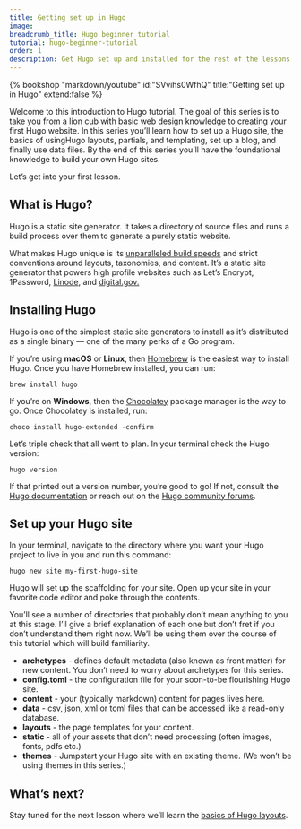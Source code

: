 ```yaml
---
title: Getting set up in Hugo
image: 
breadcrumb_title: Hugo beginner tutorial
tutorial: hugo-beginner-tutorial
order: 1
description: Get Hugo set up and installed for the rest of the lessons.
---
```

{% bookshop "markdown/youtube" id:"SVvihs0WfhQ" title:"Getting set up in Hugo" extend:false %}

Welcome to this introduction to Hugo tutorial. The goal of this series is to take you from a lion cub with basic web design knowledge to creating your first Hugo website. In this series you’ll learn how to set up a Hugo site, the basics of usingHugo layouts, partials, and templating, set up a blog, and finally use data files. By the end of this series you’ll have the foundational knowledge to build your own Hugo sites.

Let’s get into your first lesson.

## What is Hugo?

Hugo is a static site generator. It takes a directory of source files and runs a build process over them to generate a purely static website.

What makes Hugo unique is its [unparalleled build speeds](https://css-tricks.com/comparing-static-site-generator-build-times/) and strict conventions around layouts, taxonomies, and content. It’s a static site generator that powers high profile websites such as Let’s Encrypt, 1Password, [Linode](https://cloudcannon.com/blog/showcase-linode/), and [digital.gov.](https://cloudcannon.com/blog/showcase-digital-gov/#keyword:digital.gov)

## Installing Hugo

Hugo is one of the simplest static site generators to install as it’s distributed as a single binary — one of the many perks of a Go program.

If you’re using **macOS** or **Linux**, then [Homebrew](https://docs.brew.sh/Installation) is the easiest way to install Hugo. Once you have Homebrew installed, you can run:

```shell
brew install hugo
```

If you’re on **Windows**, then the [Chocolatey](https://chocolatey.org/install) package manager is the way to go. Once Chocolatey is installed, run:

```shell
choco install hugo-extended -confirm
```

Let’s triple check that all went to plan. In your terminal check the Hugo version:

```shell
hugo version
```

If that printed out a version number, you’re good to go\! If not, consult the [Hugo documentation](https://gohugo.io/getting-started/installing/) or reach out on the [Hugo community forums](https://gohugo.io/getting-started/installing/).

## Set up your Hugo site

In your terminal, navigate to the directory where you want your Hugo project to live in you and run this command:

```shell
hugo new site my-first-hugo-site
```

Hugo will set up the scaffolding for your site. Open up your site in your favorite code editor and poke through the contents.

You’ll see a number of directories that probably don’t mean anything to you at this stage. I’ll give a brief explanation of each one but don’t fret if you don’t understand them right now. We’ll be using them over the course of this tutorial which will build familiarity.

* **archetypes** - defines default metadata (also known as front matter) for new content. You don’t need to worry about archetypes for this series.
* **config.toml** - the configuration file for your soon-to-be flourishing Hugo site.
* **content** - your (typically markdown) content for pages lives here.
* **data** - csv, json, xml or toml files that can be accessed like a read-only database.
* **layouts** - the page templates for your content.
* **static** - all of your assets that don’t need processing (often images, fonts, pdfs etc.)
* **themes** - Jumpstart your Hugo site with an existing theme. (We won’t be using themes in this series.)

## What’s next?

Stay tuned for the next lesson where we’ll learn the [basics of Hugo layouts](/community/learn/hugo-beginner-tutorial/layouts-in-hugo/).



